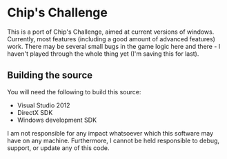 Chip's Challenge
================

This is a port of Chip's Challenge, aimed at current versions of windows.  Currently, most features (including a good amount of advanced features) work.  There may be several small bugs in the game logic here and there - I haven't played through the whole thing yet (I'm saving this for last).

Building the source
-------------------
You will need the following to build this source:
- Visual Studio 2012
- DirectX SDK
- Windows development SDK

I am not responsible for any impact whatsoever which this software may have on any machine.  Furthermore, I cannot be held responsible to debug, support, or update any of this code.